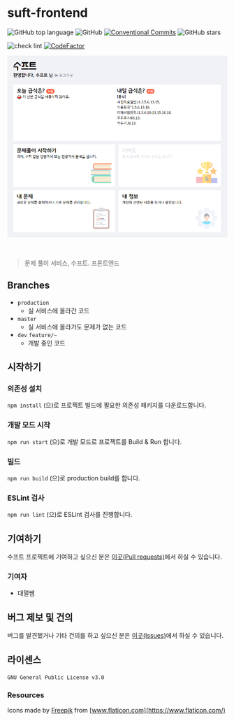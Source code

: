 # suft-frontend 
![GitHub top language](https://img.shields.io/github/languages/top/swsuft/suft-frontend?style=flat-square) ![GitHub](https://img.shields.io/github/license/swsuft/suft-frontend?style=flat-square) [![Conventional Commits](https://img.shields.io/badge/Conventional%20Commits-1.0.0-yellow.svg)](https://conventionalcommits.org) ![GitHub stars](https://img.shields.io/github/stars/swsuft/suft-frontend?style=social)

![check lint](https://github.com/swsuft/suft-frontend/workflows/check%20lint/badge.svg) [![CodeFactor](https://www.codefactor.io/repository/github/swsuft/suft-frontend/badge)](https://www.codefactor.io/repository/github/swsuft/suft-frontend)

![Suft Main Page](./main.png)

<br />

> 문제 풀이 서비스, 수프트. 프론트엔드

## Branches
- `production`
    - 실 서비스에 올라간 코드
- `master`
    - 실 서비스에 올라가도 문제가 없는 코드
- `dev` `feature/~`
    - 개발 중인 코드

## 시작하기
### 의존성 설치
`npm install` (으)로 프로젝트 빌드에 필요한 의존성 패키지를 다운로드합니다.

### 개발 모드 시작
`npm run start` (으)로 개발 모드로 프로젝트를 Build & Run 합니다.

### 빌드
`npm run build` (으)로 production build를 합니다.

### ESLint 검사
`npm run lint` (으)로 ESLint 검사를 진행합니다.

## 기여하기
수프트 프로젝트에 기여하고 싶으신 분은 [이곳(Pull requests)](https://github.com/swsuft/suft-frontend/pulls)에서 하실 수 있습니다.

### 기여자
- 대멀쌤

## 버그 제보 및 건의
버그를 발견했거나 기타 건의를 하고 싶으신 분은 [이곳(Issues)](https://github.com/swsuft/suft-frontend/issues)에서 하실 수 있습니다.

## 라이센스
`GNU General Public License v3.0`

### Resources
Icons made by [Freepik](https://www.flaticon.com/authors/freepik) from [www.flaticon.com](https://www.flaticon.com/)

